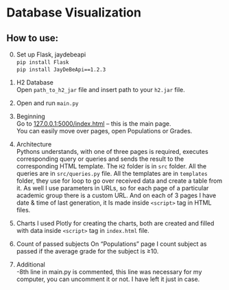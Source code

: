 # Database Visualization
## How to use:
0) Set up Flask, jaydebeapi  
`pip install Flask`         
`pip install JayDeBeApi==1.2.3`

1. H2 Database  
Open `path_to_h2_jar` file and insert path to your `h2.jar` file.

2. Open and run `main.py`

3. Beginning  
Go to [127.0.0.1:5000/index.html](127.0.0.1:5000/index.html) – this is the main page.                
You can easily move over pages, open Populations or Grades.

4. Architecture  
Pythons understands, with one of three pages is required, executes corresponding query or queries and sends the result to the corresponding HTML template. 
The `H2` folder is in `src` folder. All the queries are in `src/queries.py` file. All the templates are in `templates` folder, they use for loop to go over received data and create a table from it. 
As well I use parameters in URLs, so for each page of a particular academic group there is a custom URL. And on each of 3 pages I have date & time of last generation, it Is made inside `<script>` tag in HTML files.

5. Charts
I used Plotly for creating the charts, both are created and filled with data inside `<script>` tag in `index.html` file.

6. Count of passed subjects
On “Populations” page I count subject as passed if the average grade for the subject is ≥10.

7. Additional   
-8th line in main.py is commented, this line was necessary for my computer, you can uncomment it or not. I have left it just in case.       
